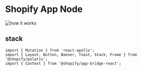 # Shopify App Node

![how it works](https://shopify.dev/assets/apps/randomize-prices.gif)

## stack
```
import { Mutation } from 'react-apollo';
import { Layout, Button, Banner, Toast, Stack, Frame } from '@shopify/polaris';
import { Context } from '@shopify/app-bridge-react';
```
